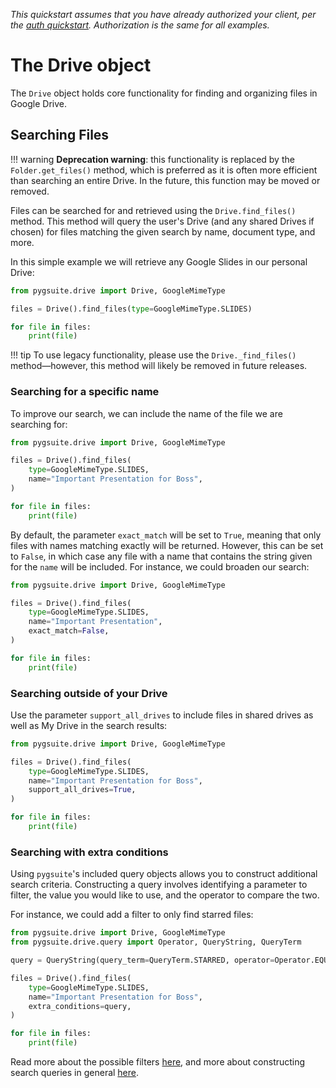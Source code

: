 _This quickstart assumes that you have already authorized your client, per the [auth quickstart](./auth.md). Authorization is the same for all examples._

# The Drive object

The `Drive` object holds core functionality for finding and organizing files in Google Drive.

## Searching Files

<!-- prettier-ignore -->
!!! warning
    **Deprecation warning**: this functionality is replaced by the `Folder.get_files()` method, which is preferred as it is often more efficient than searching an entire Drive. In the future, this function may be moved or removed.
<!-- prettier-ignore-end -->

Files can be searched for and retrieved using the `Drive.find_files()` method. This method will query the user's Drive (and any shared Drives if chosen) for files matching the given search by name, document type, and more.

In this simple example we will retrieve any Google Slides in our personal Drive:

```python
from pygsuite.drive import Drive, GoogleMimeType

files = Drive().find_files(type=GoogleMimeType.SLIDES)

for file in files:
    print(file)
```

<!-- prettier-ignore -->
!!! tip
    To use legacy functionality, please use the `Drive._find_files()` method&mdash;however, this method will likely be removed in future releases.
<!-- prettier-ignore-end -->

### Searching for a specific name

To improve our search, we can include the name of the file we are searching for:

```python
from pygsuite.drive import Drive, GoogleMimeType

files = Drive().find_files(
    type=GoogleMimeType.SLIDES,
    name="Important Presentation for Boss",
)

for file in files:
    print(file)
```

By default, the parameter `exact_match` will be set to `True`, meaning that only files with names matching exactly will be returned. However, this can be set to `False`, in which case any file with a name that contains the string given for the `name` will be included. For instance, we could broaden our search:

```python
from pygsuite.drive import Drive, GoogleMimeType

files = Drive().find_files(
    type=GoogleMimeType.SLIDES,
    name="Important Presentation",
    exact_match=False,
)

for file in files:
    print(file)
```

### Searching outside of your Drive

Use the parameter `support_all_drives` to include files in shared drives as well as My Drive in the search results:

```python
from pygsuite.drive import Drive, GoogleMimeType

files = Drive().find_files(
    type=GoogleMimeType.SLIDES,
    name="Important Presentation for Boss",
    support_all_drives=True,
)

for file in files:
    print(file)
```

### Searching with extra conditions

Using `pygsuite`'s included query objects allows you to construct additional search criteria. Constructing a query involves identifying a parameter to filter, the value you would like to use, and the operator to compare the two.

For instance, we could add a filter to only find starred files:

```python
from pygsuite.drive import Drive, GoogleMimeType
from pygsuite.drive.query import Operator, QueryString, QueryTerm

query = QueryString(query_term=QueryTerm.STARRED, operator=Operator.EQUAL, True)

files = Drive().find_files(
    type=GoogleMimeType.SLIDES,
    name="Important Presentation for Boss",
    extra_conditions=query,
)

for file in files:
    print(file)
```

Read more about the possible filters [here](), and more about constructing search queries in general [here]().
